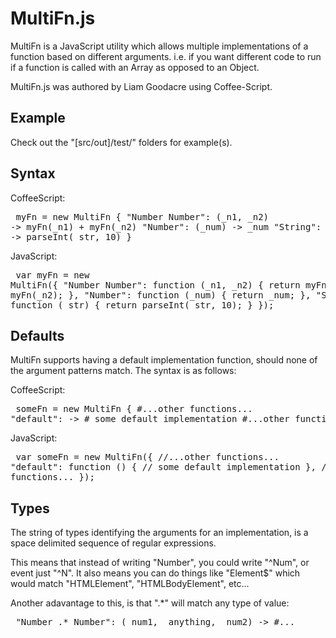 # MultiFn.js
MultiFn is a JavaScript utility which allows multiple implementations of a function based on different arguments.  i.e. if you want different code to run if a function is called with an Array as opposed to an Object.

MultiFn.js was authored by Liam Goodacre using Coffee-Script.

## Example
Check out the "[src/out]/test/" folders for example(s).

## Syntax
CoffeeScript:<pre>
myFn = new MultiFn {
  "Number Number": (\_n1, \_n2) -> myFn(\_n1) + myFn(\_n2)
  "Number":  (\_num) -> \_num
  "String": (\_str) -> parseInt(\_str, 10)
}
</pre>
JavaScript:<pre>
var myFn = new MultiFn({
  "Number Number": function (\_n1, \_n2) { return myFn(\_n1) + myFn(\_n2); },
  "Number": function (\_num) { return \_num; },
  "String": function (\_str) { return parseInt(\_str, 10); }
});
</pre>

## Defaults
MultiFn supports having a default implementation function, should none of the argument patterns match.  The syntax is as follows:

CoffeeScript:<pre>
someFn = new MultiFn {
  #...other functions...
  "default": ->
    # some default implementation
  #...other functions...
}
</pre>

JavaScript:<pre>
var someFn = new MultiFn({
  //...other functions...
  "default": function () {
    // some default implementation
  },
  //...other functions...
});
</pre>

## Types
The string of types identifying the arguments for an implementation, is a space delimited sequence of regular expressions.

This means that instead of writing "Number", you could write "^Num", or event just "^N".  It also means you can do things like "Element$" which would match "HTMLElement", "HTMLBodyElement", etc...

Another adavantage to this, is that ".\*" will match any type of value:<pre>
"Number .* Number": (\_num1, \_anything, \_num2) -> #...
</pre>
